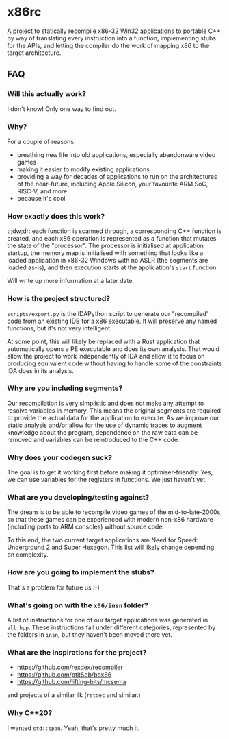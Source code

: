 # x86rc

A project to statically recompile x86-32 Win32 applications to portable C++ by way of translating every instruction into a function, implementing stubs for the APIs, and letting the compiler do the work of mapping x86 to the target architecture.

## FAQ

### Will this actually work?

I don't know! Only one way to find out.

### Why?

For a couple of reasons:

- breathing new life into old applications, especially abandonware video games
- making it easier to modify existing applications
- providing a way for decades of applications to run on the architectures of the near-future, including Apple Silicon, your favourite ARM SoC, RISC-V, and more
- because it's cool

### How exactly does this work?

tl;dw;dr: each function is scanned through, a corresponding C++ function is created, and each x86 operation is represented as a function that mutates the state of the "processor". The processor is initialised at application startup, the memory map is initialised with something that looks like a loaded application in x86-32 Windows with no ASLR (the segments are loaded as-is), and then execution starts at the application's `start` function.

Will write up more information at a later date.

### How is the project structured?

`scripts/export.py` is the IDAPython script to generate our "recompiled" code from an existing IDB for a x86 executable. It will preserve any named functions, but it's not very intelligent.

At some point, this will likely be replaced with a Rust application that automatically opens a PE executable and does its own analysis. That would allow the project to work independently of IDA and allow it to focus on producing equivalent code without having to handle some of the constraints IDA does in its analysis.

### Why are you including segments?

Our recompilation is very simplistic and does not make any attempt to resolve variables in memory. This means the original segments are required to provide the actual data for the application to execute. As we improve our static analysis and/or allow for the use of dynamic traces to augment knowledge about the program, dependence on the raw data can be removed and variables can be reintroduced to the C++ code.

### Why does your codegen suck?

The goal is to get it working first before making it optimiser-friendly. Yes, we can use variables for the registers in functions. We just haven't yet.

### What are you developing/testing against?

The dream is to be able to recompile video games of the mid-to-late-2000s, so that these games can be experienced with modern non-x86 hardware (including ports to ARM consoles) without source code.

To this end, the two current target applications are Need for Speed: Underground 2 and Super Hexagon. This list will likely change depending on complexity.

### How are you going to implement the stubs?

That's a problem for future us :-)

### What's going on with the `x86/insn` folder?

A list of instructions for one of our target applications was generated in `all.hpp`. These instructions fall under different categories, represented by the folders in `insn`, but they haven't been moved there yet.

### What are the inspirations for the project?

- https://github.com/rexdex/recompiler
- https://github.com/ptitSeb/box86
- https://github.com/lifting-bits/mcsema

and projects of a similar ilk (`retdec` and similar.)

### Why C++20?

I wanted `std::span`. Yeah, that's pretty much it.